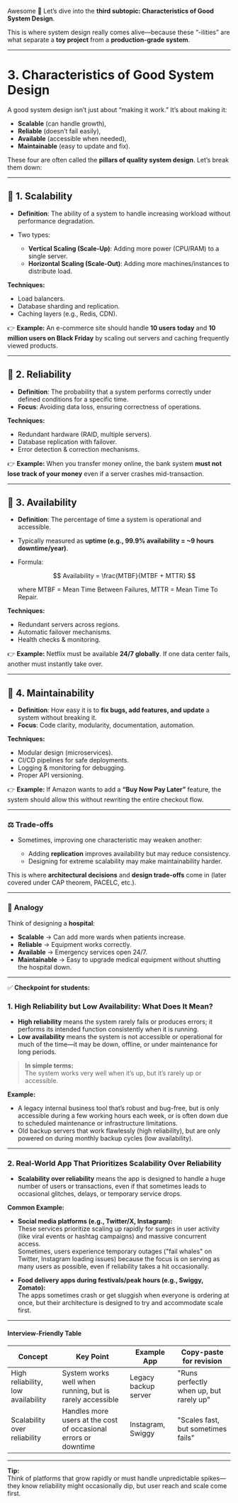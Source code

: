 Awesome 🚀 Let’s dive into the **third subtopic: Characteristics of Good System Design**.

This is where system design really comes alive—because these “-ilities” are what separate a **toy project** from a **production-grade system**.

---

# **3. Characteristics of Good System Design**

A good system design isn’t just about “making it work.” It’s about making it:

* **Scalable** (can handle growth),
* **Reliable** (doesn’t fail easily),
* **Available** (accessible when needed),
* **Maintainable** (easy to update and fix).

These four are often called the **pillars of quality system design**. Let’s break them down:

---

## 🔹 **1. Scalability**

* **Definition**: The ability of a system to handle increasing workload without performance degradation.
* Two types:

  * **Vertical Scaling (Scale-Up)**: Adding more power (CPU/RAM) to a single server.
  * **Horizontal Scaling (Scale-Out)**: Adding more machines/instances to distribute load.

**Techniques:**

* Load balancers.
* Database sharding and replication.
* Caching layers (e.g., Redis, CDN).

👉 **Example:**
An e-commerce site should handle **10 users today** and **10 million users on Black Friday** by scaling out servers and caching frequently viewed products.

---

## 🔹 **2. Reliability**

* **Definition**: The probability that a system performs correctly under defined conditions for a specific time.
* **Focus**: Avoiding data loss, ensuring correctness of operations.

**Techniques:**

* Redundant hardware (RAID, multiple servers).
* Database replication with failover.
* Error detection & correction mechanisms.

👉 **Example:**
When you transfer money online, the bank system **must not lose track of your money** even if a server crashes mid-transaction.

---

## 🔹 **3. Availability**

* **Definition**: The percentage of time a system is operational and accessible.
* Typically measured as **uptime (e.g., 99.9% availability = \~9 hours downtime/year)**.
* Formula:

  $$
  Availability = \frac{MTBF}{MTBF + MTTR}
  $$

  where MTBF = Mean Time Between Failures, MTTR = Mean Time To Repair.

**Techniques:**

* Redundant servers across regions.
* Automatic failover mechanisms.
* Health checks & monitoring.

👉 **Example:**
Netflix must be available **24/7 globally**. If one data center fails, another must instantly take over.

---

## 🔹 **4. Maintainability**

* **Definition**: How easy it is to **fix bugs, add features, and update** a system without breaking it.
* **Focus**: Code clarity, modularity, documentation, automation.

**Techniques:**

* Modular design (microservices).
* CI/CD pipelines for safe deployments.
* Logging & monitoring for debugging.
* Proper API versioning.

👉 **Example:**
If Amazon wants to add a **“Buy Now Pay Later”** feature, the system should allow this without rewriting the entire checkout flow.

---

### ⚖️ **Trade-offs**

* Sometimes, improving one characteristic may weaken another:

  * Adding **replication** improves availability but may reduce consistency.
  * Designing for extreme scalability may make maintainability harder.

This is where **architectural decisions** and **design trade-offs** come in (later covered under CAP theorem, PACELC, etc.).

---

### 🔹 **Analogy**

Think of designing a **hospital**:

* **Scalable** → Can add more wards when patients increase.
* **Reliable** → Equipment works correctly.
* **Available** → Emergency services open 24/7.
* **Maintainable** → Easy to upgrade medical equipment without shutting the hospital down.

---

✅ **Checkpoint for students:**

### 1. High Reliability but Low Availability: What Does It Mean?

- **High reliability** means the system rarely fails or produces errors; it performs its intended function consistently when it is running.
- **Low availability** means the system is not accessible or operational for much of the time—it may be down, offline, or under maintenance for long periods.

> **In simple terms:**  
> The system works very well when it’s up, but it’s rarely up or accessible.

**Example:**  
- A legacy internal business tool that’s robust and bug-free, but is only accessible during a few working hours each week, or is often down due to scheduled maintenance or infrastructure limitations.
- Old backup servers that work flawlessly (high reliability), but are only powered on during monthly backup cycles (low availability).

***

### 2. Real-World App That Prioritizes Scalability Over Reliability

- **Scalability over reliability** means the app is designed to handle a huge number of users or transactions, even if that sometimes leads to occasional glitches, delays, or temporary service drops.

**Common Example:**  
- **Social media platforms (e.g., Twitter/X, Instagram):**  
  These services prioritize scaling up rapidly for surges in user activity (like viral events or hashtag campaigns) and massive concurrent access.  
  Sometimes, users experience temporary outages ("fail whales" on Twitter, Instagram loading issues) because the focus is on serving as many users as possible, even if reliability takes a hit occasionally.

- **Food delivery apps during festivals/peak hours (e.g., Swiggy, Zomato):**  
  The apps sometimes crash or get sluggish when everyone is ordering at once, but their architecture is designed to try and accommodate scale first.

***

#### Interview-Friendly Table

| Concept                         | Key Point                                                                 | Example App         | Copy-paste for revision |
|----------------------------------|--------------------------------------------------------------------------|---------------------|------------------------|
| High reliability, low availability | System works well when running, but is rarely accessible                  | Legacy backup server | "Runs perfectly when up, but rarely up" |
| Scalability over reliability     | Handles more users at the cost of occasional errors or downtime           | Instagram, Swiggy   | "Scales fast, but sometimes fails"     |

***

**Tip:**  
Think of platforms that grow rapidly or must handle unpredictable spikes—they know reliability might occasionally dip, but user reach and scale come first.